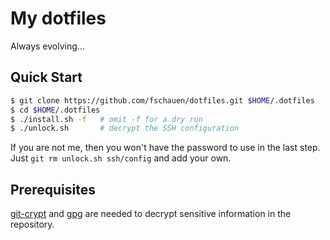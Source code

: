 # My dotfiles

Always evolving...

## Quick Start

```bash
$ git clone https://github.com/fschauen/dotfiles.git $HOME/.dotfiles
$ cd $HOME/.dotfiles
$ ./install.sh -f   # omit -f for a dry run
$ ./unlock.sh       # decrypt the SSH configuration
```

If you are not me, then you won't have the password to use in the last step.
Just `git rm unlock.sh ssh/config` and add your own.

## Prerequisites

[git-crypt][] and [gpg][] are needed to decrypt sensitive information
in the repository.

[git-crypt]: https://github.com/AGWA/git-crypt
[gpg]: https://gnupg.org

